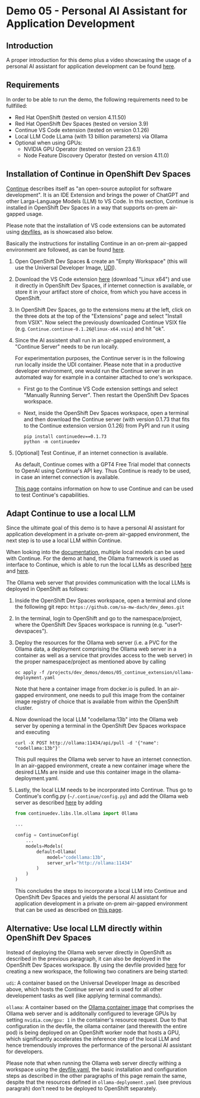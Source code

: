 # Demo 05 - Personal AI Assistant for Application Development

## Introduction
A proper introduction for this demo plus a video showcasing the usage of a personal AI assistant for application development can be found [here](https://www.opensourcerers.org/?p=7567).


## Requirements
In order to be able to run the demo, the following requirements need to be fullfilled:
* Red Hat OpenShift (tested on version 4.11.50)
* Red Hat OpenShift Dev Spaces (tested on version 3.9)
* Continue VS Code extension (tested on version 0.1.26)
* Local LLM Code LLama (with 13 billion parameters) via Ollama
* Optional when using GPUs:
    * NVIDIA GPU Operator (tested on version 23.6.1)
    * Node Feature Discovery Operator (tested on version 4.11.0) 


## Installation of Continue in OpenShift Dev Spaces
[Continue](https://continue.dev) describes itself as "an open-source autopilot for software development". It is an IDE Extension and brings the power of ChatGPT and other Larga-Language Models (LLM) to VS Code. In this section, Continue is installed in OpenShift Dev Spaces in a way that supports on-prem air-gapped usage.

Please note that the installation of VS code extensions can be automated using [devfiles](https://devfile.io/), as is showcased also below.

Basically the instructions for installing Continue in an on-prem air-gapped environment are followed, as can be found [here](https://continue.dev/docs/walkthroughs/running-continue-without-internet). 

1) Open OpenShift Dev Spaces & create an "Empty Workspace" (this will use the Universal Developer Image, [UDI](https://github.com/devfile/developer-images)).

1) Download the VS Code extension [here](https://open-vsx.org/extension/Continue/continue) (download "Linux x64") and use it directly in OpenShift Dev Spaces, if internet connection is available, or store it in your artifact store of choice, from which you have access in OpenShift.

1) In OpenShift Dev Spaces, go to the extensions menu at the left, click on the three dots at the top of the "Extensions" page and select "Install from VSIX". Now select the previously downloaded Continue VSIX file (e.g. `Continue.continue-0.1.26@linux-x64.vsix`) and hit "ok".

1) Since the AI assistent shall run in an air-gapped environment, a "Continue Server" needs to be run locally. 

    For experimentation purposes, the Continue server is in the following run locally inside the UDI container. Please note that in a productive developer environment, one would run the Continue server in an automated way for example in a container attached to one's workspace.

    - First go to the Continue VS Code extension settings and select "Manually Running Server". Then restart the OpenShift Dev Spaces workspace.

    - Next, inside the OpenShift Dev Spaces workspace, open a terminal and then download the Continue server (with version 0.1.73 that fits to the Continue extension version 0.1.26) from PyPI and run it using 
        ```
        pip install continuedev==0.1.73
        python -m continuedev
        ```

1) [Optional] Test Continue, if an internet connection is available.

    As default, Continue comes with a GPT4 Free Trial model that connects to OpenAI using Continue's API key. Thus Continue is ready to be used, in case an internet connection is available.

    [This page](https://continue.dev/docs/how-to-use-continue) contains information on how to use Continue and can be used to test Continue's capabilities.


## Adapt Continue to use a local LLM

Since the ultimate goal of this demo is to have a personal AI assistant for application development in a private on-prem air-gapped environment, the next step is to use a local LLM within Continue.

When looking into the [documentation](https://continue.dev/docs/customization/models), multiple local models can be used with Continue. For the demo at hand, the Ollama framework is used as interface to Continue, which is able to run the local LLMs as described [here](https://github.com/jmorganca/ollama#model-library) and [here](https://ollama.ai/library). 

The Ollama web server that provides communication with the local LLMs is deployed in OpenShift as follows:

1) Inside the OpenShift Dev Spaces workspace, open a terminal and clone the following git repo: `https://github.com/sa-mw-dach/dev_demos.git`

1) In the terminal, login to OpenShift and go to the namespace/project, where the OpenShift Dev Spaces workspace is running (e.g. "user1-devspaces").

1) Deploy the resources for the Ollama web server (i.e. a PVC for the Ollama data, a deployment comprising the Ollama web server in a container as well as a service that provides access to the web server) in the proper namespace/project as mentioned above by calling

    ```
    oc apply -f /projects/dev_demos/demos/05_continue_extension/ollama-deployment.yaml
    ```

    Note that here a container image from docker.io is pulled. In an air-gapped environment, one needs to pull this image from the container image registry of choice that is available from within the OpenShift cluster.

1) Now download the local LLM "codellama:13b" into the Ollama web server by opening a terminal in the OpenShift Dev Spaces workspace and executing

    ```
    curl -X POST http://ollama:11434/api/pull -d '{"name": "codellama:13b"}'
    ```

    This pull requires the Ollama web server to have an internet connection. In an air-gapped environment, create a new container image where the desired LLMs are inside and use this container image in the ollama-deployment.yaml.

1) Lastly, the local LLM needs to be incorporated into Continue. Thus go to Continue's config.py (`~/.continue/config.py`) and add the Ollama web server as described [here](https://continue.dev/docs/reference/Models/ollama) by adding

    ```python
    from continuedev.libs.llm.ollama import Ollama

    ...

    config = ContinueConfig(
        ...
        models=Models(
            default=Ollama(
                model="codellama:13b",
                server_url="http://ollama:11434"
            )
        )
    )
    ```

    This concludes the steps to incorporate a local LLM into Continue and OpenShift Dev Spaces and yields the personal AI assistant for application development in a private on-prem air-gapped environment that can be used as described on [this page](https://continue.dev/docs/how-to-use-continue).


## Alternative: Use local LLM directly within OpenShift Dev Spaces
Instead of deploying the Ollama web server directly in OpenShift as described in the previous paragraph, it can also be deployed in the OpenShift Dev Spaces workspace. By using the devfile provided [here](devfile.yaml) for creating a new workspace, the following two conatiners are being started:

`udi`: A container based on the Universal Developer Image as described above, which hosts the Continue server and is used for all other developement tasks as well (like applying terminal commands).

`ollama`: A container based on the [Ollama container image](https://hub.docker.com/r/ollama/ollama) that comprises the Ollama web server and is additonally configured to leverage GPUs by setting `nvidia.com/gpu: 1` in the container's resource request. Due to that configuration in the devfile, the ollama container (and therewith the entire pod) is being deployed on an OpenShift worker node that hosts a GPU, which significantly accelerates the inference step of the local LLM and hence tremendously improves the performance of the personal AI assistant for developers.

Please note that when running the Ollama web server directly withing a workspace using the [devfile.yaml](devfile.yaml), the basic installation and configuration steps as described in the other paragraphs of this page remain the same, despite that the resources defined in `ollama-deplyoment.yaml` (see previous paragrah) don't need to be deployed to OpenShift separately.
